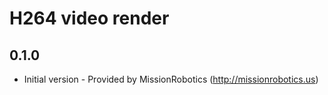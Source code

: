 # H264 video render

## 0.1.0

- Initial version - Provided by MissionRobotics (http://missionrobotics.us)

